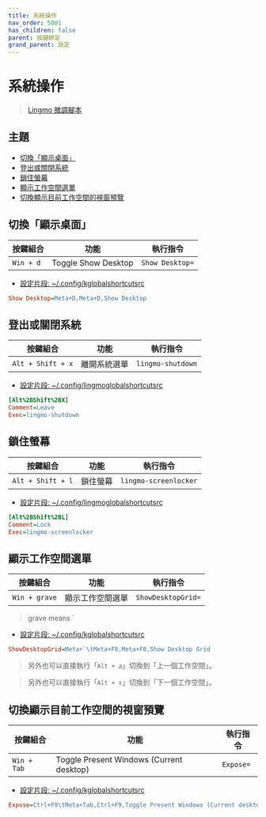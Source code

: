 ```yaml
---
title: 系統操作
nav_order: 5001
has_children: false
parent: 按鍵綁定
grand_parent: 設定
---
```



# 系統操作

> [Lingmo 微調腳本](https://github.com/samwhelp/lingmo-adjustment/tree/main/prototype/main/lingmo-config/locale/en_us/Lingmo-Dark)




## 主題

* [切換「顯示桌面」](#切換顯示桌面)
* [登出或關閉系統](#登出或關閉系統)
* [鎖住螢幕](#鎖住螢幕)
* [顯示工作空間選單](#顯示工作空間選單)
* [切換顯示目前工作空間的視窗預覽](#切換顯示目前工作空間的視窗預覽)




## 切換「顯示桌面」

| 按鍵組合           | 功能        | 執行指令             |
| ----------------- | ------------ | -------------------- |
| `Win + d`  | Toggle Show Desktop | `Show Desktop=` |


* [設定片段: ~/.config/kglobalshortcutsrc](https://github.com/samwhelp/lingmo-adjustment/blob/main/prototype/main/lingmo-config/locale/en_us/Lingmo-Dark/asset/overlay/etc/skel/.config/kglobalshortcutsrc#L62)

``` ini
Show Desktop=Meta+D,Meta+D,Show Desktop
```




## 登出或關閉系統

| 按鍵組合           | 功能        | 執行指令             |
| ----------------- | ------------ | -------------------- |
| `Alt + Shift + x`  | 離開系統選單 | `lingmo-shutdown` |


* [設定片段: ~/.config/lingmoglobalshortcutsrc](https://github.com/samwhelp/lingmo-adjustment/blob/main/prototype/main/lingmo-config/locale/en_us/Lingmo-Dark/asset/overlay/etc/skel/.config/lingmoglobalshortcutsrc#L6-L8)

``` ini
[Alt%2BShift%2BX]
Comment=Leave
Exec=lingmo-shutdown
```



## 鎖住螢幕

| 按鍵組合           | 功能        | 執行指令             |
| ----------------- | ------------ | -------------------- |
| `Alt + Shift + l`  | 鎖住螢幕 | `lingmo-screenlocker` |


* [設定片段: ~/.config/lingmoglobalshortcutsrc](https://github.com/samwhelp/lingmo-adjustment/blob/main/prototype/main/lingmo-config/locale/en_us/Lingmo-Dark/asset/overlay/etc/skel/.config/lingmoglobalshortcutsrc#L2-L4)

``` ini
[Alt%2BShift%2BL]
Comment=Lock
Exec=lingmo-screenlocker
```



## 顯示工作空間選單

| 按鍵組合           | 功能        | 執行指令             |
| ----------------- | ------------ | -------------------- |
| `Win + grave`  | 顯示工作空間選單 | `ShowDesktopGrid=` |


> grave means `


* [設定片段: ~/.config/kglobalshortcutsrc](https://github.com/samwhelp/lingmo-adjustment/blob/main/prototype/main/lingmo-config/locale/en_us/Lingmo-Dark/asset/overlay/etc/skel/.config/kglobalshortcutsrc#L63)

``` ini
ShowDesktopGrid=Meta+`\tMeta+F8,Meta+F8,Show Desktop Grid
```

> 另外也可以直接執行「`Alt + a`」切換到「上一個工作空間」。

> 另外也可以直接執行「`Alt + s`」切換到「下一個工作空間」。




## 切換顯示目前工作空間的視窗預覽

| 按鍵組合           | 功能        | 執行指令             |
| ----------------- | ------------ | -------------------- |
| `Win + Tab`  | Toggle Present Windows (Current desktop) | `Expose=` |


* [設定片段: ~/.config/kglobalshortcutsrc](https://github.com/samwhelp/lingmo-adjustment/blob/main/prototype/main/lingmo-config/locale/en_us/Lingmo-Dark/asset/overlay/etc/skel/.config/kglobalshortcutsrc#L48)

``` ini
Expose=Ctrl+F9\tMeta+Tab,Ctrl+F9,Toggle Present Windows (Current desktop)
```

